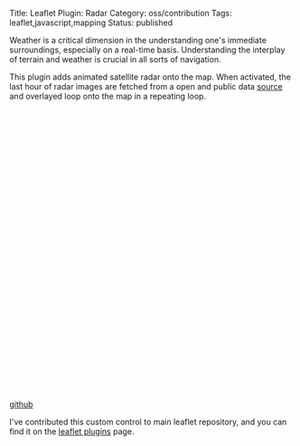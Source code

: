 Title: Leaflet Plugin: Radar
Category: oss/contribution
Tags: leaflet,javascript,mapping
Status: published

Weather is a critical dimension in the understanding one's immediate surroundings, especially on a real-time basis. Understanding the interplay of terrain and weather is crucial in all sorts of navigation. 

This plugin adds animated satellite radar onto the map. When activated, the last hour of radar images are fetched from a open and public data [source](https://mesonet.agron.iastate.edu) and overlayed loop onto the map in a repeating loop. 

<div style="height: 500px" id="radar-map"></div>

[github](https://github.com/rwev/leaflet-radar)

I've contributed this custom control to main leaflet repository, and you can find it on the [leaflet plugins](https://www.leafletjs.com/plugins.html) page.

<script>

async function makeMaps() {

        loadStylesheet("/assets/deps/leaflet.css");
        loadStylesheet("/assets/deps/leaflet-radar.css");

        await loadScriptPromise("/assets/deps/leaflet.js");
        await loadScriptPromise("/assets/deps/leaflet-radar.js");

        const VIEW = [43.37, -116.12];
        const ZOOM = 6;

        let radarMap = L.map("radar-map").setView(VIEW, ZOOM);
        
        const osmBaseLayerF = () => L.tileLayer("https://tile-{s}.openstreetmap.fr/hot/{z}/{x}/{y}.png", {});

        osmBaseLayerF().addTo(radarMap);
        
        L.control.radar({}).addTo(radarMap);
        
}
 makeMaps();


</script>


